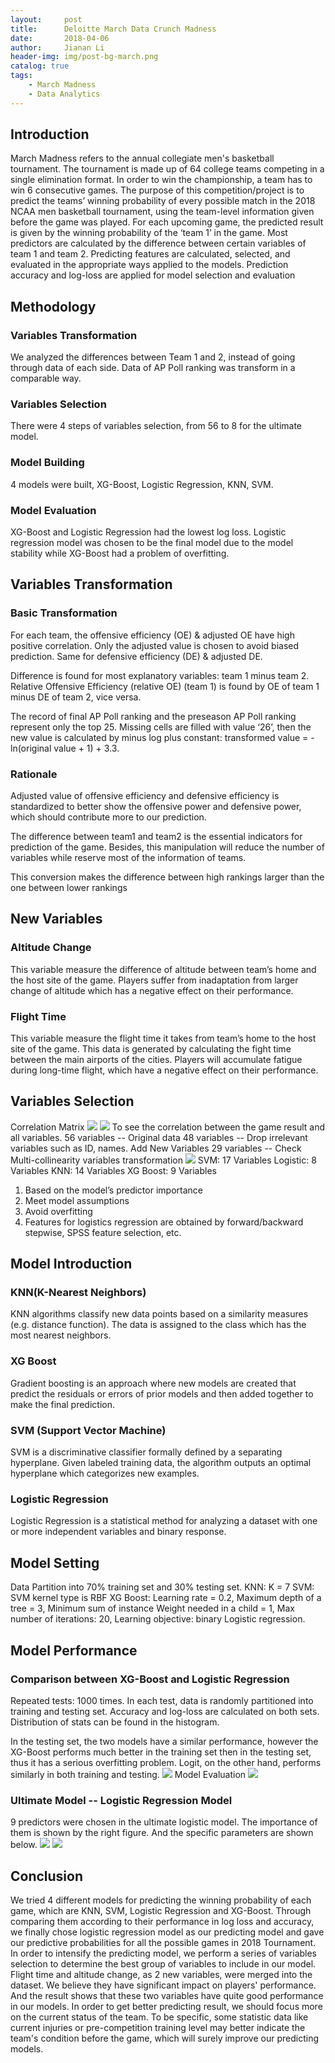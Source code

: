 ```yaml
---
layout:     post
title:      Deloitte March Data Crunch Madness
date:       2018-04-06
author:     Jianan Li
header-img: img/post-bg-march.png
catalog: true
tags:
    - March Madness
    - Data Analytics
---
```


## Introduction

March Madness refers to the annual collegiate men's basketball tournament. The tournament is made up of 64 college teams competing in a single elimination format. In order to win the championship, a team has to win 6 consecutive games. 
The purpose of this competition/project is to predict the teams’ winning probability of every possible match in the 2018 NCAA men basketball tournament, using the team-level information given before the game was played. 
For each upcoming game, the predicted result is given by the winning probability of the ‘team 1’ in the game. Most predictors are calculated by the difference between certain variables of team 1 and team 2. Predicting features are calculated, selected, and evaluated in the appropriate ways applied to the models. Prediction accuracy and log-loss are applied for model selection and evaluation

## Methodology
### Variables Transformation
We analyzed the differences between Team 1 and 2, instead of going through data of each side. 
Data of AP Poll ranking was transform in a comparable way.

### Variables Selection
There were 4 steps of variables selection, from 56 to 8 for the ultimate model.

### Model Building
4 models were built, XG-Boost, Logistic Regression, KNN, SVM.

### Model Evaluation
XG-Boost and Logistic Regression had the lowest log loss. Logistic regression model was chosen to be the final model due to the model stability while XG-Boost had a problem of overfitting.

## Variables Transformation
### Basic Transformation
For each team, the offensive efficiency (OE) & adjusted OE have high positive correlation. Only the adjusted value is chosen to avoid biased prediction. Same for defensive efficiency (DE) & adjusted DE. 

Difference is found for most explanatory variables: team 1 minus team 2. Relative Offensive Efficiency (relative OE) (team 1) is found by OE of team 1 minus DE of team 2, vice versa.

The record of final AP Poll ranking and the preseason AP Poll ranking represent only the top 25. Missing cells are filled with value ‘26’, then the new value is calculated by minus log plus constant: transformed value = -ln(original value + 1) + 3.3.

### Rationale
Adjusted value of offensive efficiency and defensive efficiency is standardized to better show the offensive power and defensive power, which should contribute more to our prediction.

The difference between team1 and team2 is the essential indicators for prediction of the game. Besides, this manipulation will reduce the number of variables while reserve most of the information of teams.

This conversion makes the difference between high rankings larger than the one between lower rankings

## New Variables
### Altitude Change
This variable measure the difference of altitude between team’s home and the host site of the game. Players suffer from inadaptation from larger change of altitude which has a negative effect on their performance.

### Flight Time
This variable measure the flight time it takes from team’s home to the host site of the game. This data is generated by calculating the fight time between the main airports of the cities. Players will accumulate fatigue during long-time flight, which have a negative effect on their performance.

## Variables Selection
Correlation Matrix
![](https://raw.githubusercontent.com/StellaLi93/MarkDown-Photos/master/March/1.png)
![](https://raw.githubusercontent.com/StellaLi93/MarkDown-Photos/master/March/2.png)
To see the correlation between the game result and all variables.
56 variables -- Original data
48 variables -- Drop irrelevant variables such as ID, names. Add New Variables
29 variables -- Check Multi-collinearity variables transformation
![](https://raw.githubusercontent.com/StellaLi93/MarkDown-Photos/master/March/3.png)
SVM: 17 Variables
Logistic: 8 Variables
KNN: 14 Variables
XG Boost: 9 Variables
1. Based on the model’s predictor importance
2. Meet model assumptions
3. Avoid overfitting
4. Features for logistics regression are obtained by forward/backward stepwise, SPSS feature selection, etc.

## Model Introduction

### KNN(K-Nearest Neighbors)
KNN algorithms classify new data points based on a similarity measures (e.g. distance function). The data is assigned to the class which has the most nearest neighbors.

### XG Boost
Gradient boosting is an approach where new models are created that predict the residuals or errors of prior models and then added together to make the final prediction. 

### SVM (Support Vector Machine)
SVM is a discriminative classifier formally defined by a separating hyperplane. Given labeled training data, the algorithm outputs an optimal hyperplane which categorizes new examples.

### Logistic Regression
Logistic Regression is a statistical method for analyzing a dataset with one or more independent variables and binary response.

## Model Setting
Data Partition into 70% training set and 30% testing set.
KNN: K = 7
SVM: SVM kernel type is RBF 
XG Boost:
	Learning rate = 0.2, 
	Maximum depth of a tree = 3,
	Minimum sum of instance Weight needed in a child = 1, 
	Max number of iterations: 20,
	Learning objective: binary Logistic regression.

## Model Performance
### Comparison between XG-Boost and Logistic Regression
Repeated tests: 1000 times. In each test, data is randomly partitioned into training and testing set. Accuracy and log-loss are calculated on both sets. Distribution of stats can be found in the histogram.

In the testing set, the two models have a similar performance, however the XG-Boost performs much better in the training set then in the testing set, thus it has a serious overfitting problem. Logit, on the other hand, performs similarly in both training and testing.
![](https://raw.githubusercontent.com/StellaLi93/MarkDown-Photos/master/March/4.png)
Model Evaluation
![](https://raw.githubusercontent.com/StellaLi93/MarkDown-Photos/master/March/6.png)

### Ultimate Model -- Logistic Regression Model
9 predictors were chosen in the ultimate logistic model. The importance of them is shown by the right figure. And the specific parameters are shown below. 
![](https://raw.githubusercontent.com/StellaLi93/MarkDown-Photos/master/March/7.jpg)
![](https://raw.githubusercontent.com/StellaLi93/MarkDown-Photos/master/March/8.png)

## Conclusion
We tried 4 different models for predicting the winning probability of each game, which are KNN, SVM, Logistic Regression and XG-Boost. Through comparing them according to their performance in log loss and accuracy, we finally chose logistic regression model as our predicting model and gave our predictive probabilities for all the possible games in 2018 Tournament. 
In order to intensify the predicting model, we perform a series of variables selection to determine the best group of variables to include in our model. 
Flight time and altitude change, as 2 new variables, were merged into the dataset. We believe they have significant impact on players' performance. And the result shows that these two variables have quite good performance in our models. 
In order to get better predicting result, we should focus more on the current status of the team. To be specific, some statistic data like current injuries or pre-competition training level may better indicate the team's condition before the game, which will surely improve our predicting models.

